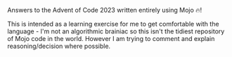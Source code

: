 Answers to the Advent of Code 2023 written entirely using Mojo :fire:!

This is intended as a learning exercise for me to get comfortable with the language - I'm not an algorithmic brainiac so this isn't the tidiest repository of Mojo code in the world. However I am trying to comment and explain reasoning/decision where possible.
